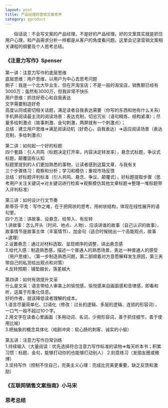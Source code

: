 ```yaml
---
layout: post
title: 产品经理的营销文案修养 
category: gproduct
---
```


&emsp;&emsp;俗话说：不会写文案的产品经理，不是好的产品经理。好的文案其实就是抓住用户心理，和产品需求分析一样都是从客户的角度看问题。这里会记录营销文案相关课程的纲要及个人思考总结。           

### 《注意力写作》Spenser      
第一讲：注意力写作的底层思维          
底层思维：用户思维，以用户为中心去思考问题         
例子：我是一个北大毕业生，但在开淘宝店；不是一般的淘宝店，销售额已经有3000万；虽然有3000万，但我非常不快乐        
用户思维：抓住好奇心和自我表达        
文字需要制造好奇       
高度认同或密切相关话题，满足读者自我表达需要（你写的东西和他有什么关系）       
手机屏阅读最主流的阅读场景：表达克制，切忌冗长（语句精炼、结构紧凑）；尽量多给刺激点（故事刺激、金句刺激，两屏就有一个刺激点）；       
总结：建立用户思维=>满足阅读动机（好奇心，自我表达）=>适应阅读场景（表达克制，多给刺激点）        

第二讲：如何起一个好的标题        
四个套路：引人共鸣（标题决定打开率，内容决定转发率），悬念式标题，争议式标题，颠覆固有认知           
标题里提到的人们更加熟悉的事物，让读者感到这篇文章，与我有关          
三个步骤练习：观察和分析；学习和模仿；重视市场反馈                   
总结：好标题评判标准（引人共鸣、悬念、争议、颠覆式），好标题提取步骤（思考用户关注关键词=>对关键词进行检索=>观察模仿其他文章标题=>整理一堆标题带入评判标准）        

第三讲：如何设计行文节奏          
斯蒂芬·平克：写作之难，在于把网状的思考，用树状结构，体现在线性展开的语句里。          
四个方法：讲故事、设悬念、给带入、有反转        
1.讲故事：怎么开头（时间、地点、人物）、应该讲谁的故事（自己认识的故事）、故事情节是故事主体（丰富情节）、加金句（适合时候抛出一个高能观点，故事+道理）          
2.设置悬念：通过对材料选取、呈现顺序的调整，讲出悬念感         
3.给代入感：制造熟悉感，描述一个普通人的熟悉场景，表达一种普通人的感受（用户思维）。（第一步制造熟悉问题，第二部顺着对方意愿解释发生原因，第三夹带自己的私货给出观点和对策）           
4.反转预期：铺垫越长，落差越大         

第四讲：如何有效提升文采           
什么是文采：语言带给人审美上的愉悦感，愉悦感来自画面感和音律感，即看和听，这属于形象化信息。        
好的作者，就该降低读者理解的成本。       
1.语言尽量简单化、口语化（修改：过长的逻辑、多层的逻辑、连锁的形容词），一口气一般不超过10个字。                  
2.用文字在读者心里画画（多用动词、名词，少用形容词，善于抓住细节，善于使用比喻）          
3.把抽象的概念具体化（戏剧冲突：软心肠的刺客、诚实的小偷）        

第五讲：注意力写作日常训练          
1.持续输入（大量阅读：优先选择符合注意力写作标准的读物=>每天听本书；积累习惯：标题、金句，能够打动你的也能够打动别人）
2.刻意练习（发朋友圈或微博）       
3.坚持写作（控制不住自己，完美主义心理：完成比完美更重要，缺乏反馈和激励）      

### 《互联网销售文案指南》小马宋         

### 思考总结        